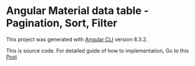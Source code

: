 # Angular Material data table - Pagination, Sort, Filter

This project was generated with [Angular CLI](https://github.com/angular/angular-cli) version 8.3.2.

This is source code. For detailed guide of how to implementation, Go to this [Post](http://abhishekdeshmukh.com/blog/angular-material-table-pagination-sort-filter)
